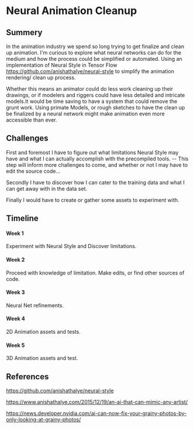 # Neural Animation Cleanup

## Summery

  In the animation industry we spend so long trying to get finalize and clean up animation. I'm curious to explore what neural networks can do for the medium and how the process could be simplified or automated. Using an implementation of Neural Style in Tensor Flow https://github.com/anishathalye/neural-style to simplify the animation rendering/ clean up process. 
  
  Whether this means an animator could do less work cleaning up their drawings, or if modelers and riggers could have less detailed and intricate models.It would be time saving to have a system that could remove the grunt work. Using primate Models, or rough sketches to have the clean up be finalized by a neural network might make animation even more accessible than ever.


## Challenges

  First and foremost I have to figure out what limitations Neural Style may have and what I can actually accomplish with the precompiled tools. -- This step will inform more challenges to come, and whether or not I may have to edit the source code...
  
  Secondly I have to discover how I can cater to the training data and what I can get away with in the data set.
  
  Finally I would have to create or gather some assets to experiment with.
  
## Timeline

#### Week 1
  Experiment with Neural Style and Discover limitations.
#### Week 2
  Proceed with knowledge of limitation. Make edits, or find other sources of code.
#### Week 3
  Neural Net refinements. 
#### Week 4
  2D Animation assets and tests.
#### Week 5
  3D Animation assets and test.
## References


https://github.com/anishathalye/neural-style 

https://www.anishathalye.com/2015/12/19/an-ai-that-can-mimic-any-artist/ 

https://news.developer.nvidia.com/ai-can-now-fix-your-grainy-photos-by-only-looking-at-grainy-photos/ 

